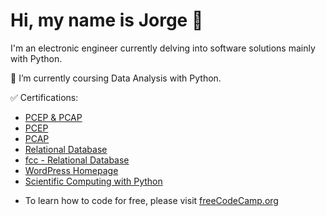 # Hi, my name is Jorge 👋
I'm an electronic engineer currently delving into software solutions mainly with Python.   
   
🌱 I’m currently coursing Data Analysis with Python.   
   
✅ Certifications:
- [PCEP & PCAP]([https://www.credly.com/earner/earned](https://www.credly.com/users/jorge-l-monti/badges))
- [PCEP](https://www.credly.com/badges/a758342e-c48e-4a2c-90f9-228c90c9ff71/public_url)
- [PCAP](https://www.credly.com/badges/bc2341ab-e133-43e5-b260-03aa554f1601/public_url)
- [Relational Database](https://freecodecamp.org/certification/fccf2d338af-f832-43d3-839e-e21718c91b62/relational-database-v8)
- <a href="https://freecodecamp.org/certification/fccf2d338af-f832-43d3-839e-e21718c91b62/relational-database-v8" target="_blank">fcc - Relational Database</a>
- <a href="https://www.WordPress.com" target="_blank">WordPress Homepage</a>
- [Scientific Computing with Python](https://www.freecodecamp.org/certification/fccf2d338af-f832-43d3-839e-e21718c91b62/scientific-computing-with-python-v7)
- <p>To learn how to code for free, please visit <a href="https://www.freecodecamp.org/learn" target="_blank">freeCodeCamp.org</a></p>


<!---
jmonti-gh/jmonti-gh is a ✨ special ✨ repository because its `README.md` (this file) appears on your GitHub profile.
You can click the Preview link to take a look at your changes.
--->
